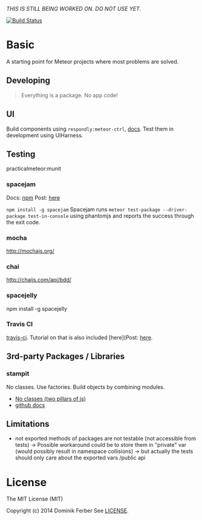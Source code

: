 *THIS IS STILL BEING WORKED ON. DO NOT USE YET*.

[![Build Status](https://travis-ci.org/dferber90/meteor-crux.svg?branch=master)](https://travis-ci.org/dferber90/meteor-crux)

# Basic
A starting point for Meteor projects where most problems are solved.


## Developing
> Everything is a package. No app code!


## UI
Build components using `respondly:meteor-ctrl`, [docs](https://github.com/Respondly/meteor-ctrl/blob/master/docs/ctrls.md).
Test them in development using UIHarness.

## Testing
practicalmeteor:munit

### spacejam
Docs: [npm](https://www.npmjs.com/package/spacejam)
Post: [here](http://practicalmeteor.com/testing-meteor-packages-command-line-travis-ci/#more-166)

`npm install -g spacejam`
Spacejam runs
`meteor test-package --driver-package test-in-console`
using phantomjs and reports the success through the exit code.

### mocha
http://mochajs.org/

### chai
http://chaijs.com/api/bdd/

### spacejelly
npm install -g spacejelly



### Travis CI
[travis-ci](http://travis-ci.org).
Tutorial on that is also included [here](Post: [here](http://practicalmeteor.com/testing-meteor-packages-command-line-travis-ci/#more-166).




## 3rd-party Packages / Libraries

### stampit
No classes. Use factories. Build objects by combining modules.
* [No classes (two pillars of js)](https://medium.com/javascript-scene/the-two-pillars-of-javascript-ee6f3281e7f3)
* [github docs](https://github.com/ericelliott/stampit)




## Limitations
* not exported methods of packages are not testable (not accessible from tests)
	-> Possible workaround could be to store them in "private" var (would possibly result in namespace collisions)
	-> but actually the tests should only care about the exported vars /public api



# License
The MIT License (MIT)

Copyright (c) 2014 Dominik Ferber
See [LICENSE](LICENSE).